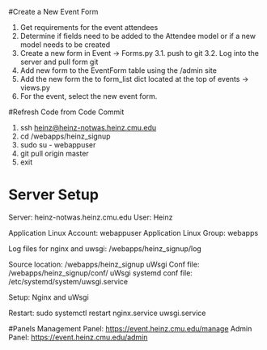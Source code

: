 #Create a New Event Form

1. Get requirements for the event attendees
2. Determine if fields need to be added to the Attendee model or if a new model needs to be created
3. Create a new form in Event -> Forms.py
3.1. push to git
3.2. Log into the server and pull form git
4. Add new form to the EventForm table using the /admin site
5. Add the new form the to form_list dict located at the top of events -> views.py
6. For the event, select the new event form.

#Refresh Code from Code Commit
1. ssh heinz@heinz-notwas.heinz.cmu.edu
2. cd /webapps/heinz_signup
3. sudo su - webappuser
4. git pull origin master
5. exit

# Server Setup

Server: heinz-notwas.heinz.cmu.edu
User: Heinz

Application Linux Account: webappuser
Application Linux Group: webapps

Log files for nginx and uwsgi: /webapps/heinz_signup/log

Source location: /webapps/heinz_signup
uWsgi Conf file: /webapps/heinz_signup/conf/
uWsgi systemd conf file: /etc/systemd/system/uwsgi.service

Setup: Nginx and uWsgi

Restart: 
sudo systemctl restart nginx.service uwsgi.service  

#Panels
Management Panel: https://event.heinz.cmu.edu/manage
Admin Panel: https://event.heinz.cmu.edu/admin
 